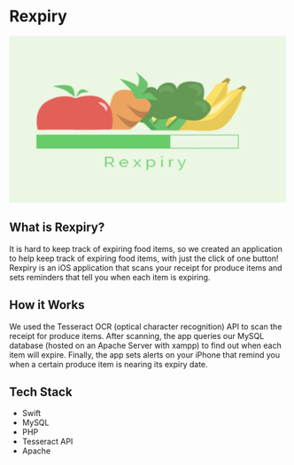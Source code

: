 # Rexpiry
<img src="images/rexpiry.png" width="500" height="300">

## What is Rexpiry?
It is hard to keep track of expiring food items, so we created an application to help keep track of expiring food items, with just the click of one button! Rexpiry is an iOS application that scans your receipt for produce items and sets reminders that tell you when each item is expiring.

## How it Works
We used the Tesseract OCR (optical character recognition) API to scan the receipt for produce items. After scanning, the app queries our MySQL database (hosted on an Apache Server with xampp) to find out when each item will expire. Finally, the app sets alerts on your iPhone that remind you when a certain produce item is nearing its expiry date.

## Tech Stack
- Swift
- MySQL
- PHP
- Tesseract API
- Apache
